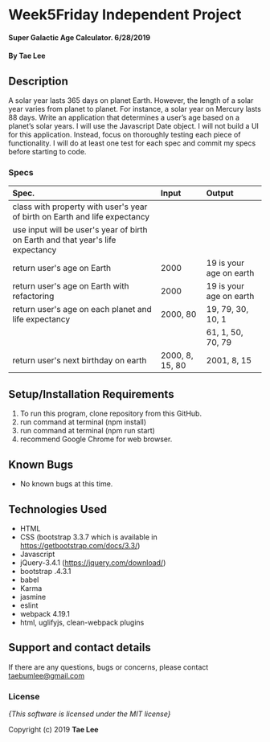 # Week5Friday Independent Project

#### Super Galactic Age Calculator. 6/28/2019

#### By **Tae Lee**

## Description
A solar year lasts 365 days on planet Earth. However, the length of a solar year varies from planet to planet. For instance, a solar year on Mercury lasts 88 days. Write an application that determines a user’s age based on a planet’s solar years. I will use the Javascript Date object. I will not build a UI for this application. Instead, focus on thoroughly testing each piece of functionality. I will do at least one test for each spec and commit my specs before starting to code.

### Specs
| Spec.                                                   | Input                       | Output                             |
| :------------------------------------------------------ | :-------------------------- | :--------------------------------- |
| class with property with user's year of birth on Earth and life expectancy |          |                                    |
| use input will be user's year of birth on Earth and that year's life expectancy |     |                                    |
| return user's age on Earth                              | 2000                        | 19 is your age on earth            |
| return user's age on Earth with refactoring             | 2000                        | 19 is your age on earth            |
| return user's age on each planet and life expectancy    | 2000, 80                    | 19, 79, 30, 10, 1                  |
|                                                         |                             | 61, 1,  50, 70, 79                 |
| return user's next birthday on earth                    | 2000, 8, 15, 80             | 2001, 8, 15                        |



## Setup/Installation Requirements

1. To run this program, clone repository from this GitHub.
2. run command at terminal (npm install)
3. run command at terminal (npm run start)
4. recommend Google Chrome for web browser.

## Known Bugs
* No known bugs at this time.

## Technologies Used
  * HTML
  * CSS (bootstrap 3.3.7 which is available in https://getbootstrap.com/docs/3.3/)
  * Javascript
  * jQuery-3.4.1 (https://jquery.com/download/)
  * bootstrap .4.3.1
  * babel
  * Karma
  * jasmine
  * eslint
  * webpack 4.19.1
  * html, uglifyjs, clean-webpack plugins

## Support and contact details

If there are any questions, bugs or concerns, please contact taebumlee@gmail.com

### License

*{This software is licensed under the MIT license}*

Copyright (c) 2019 **Tae Lee**
